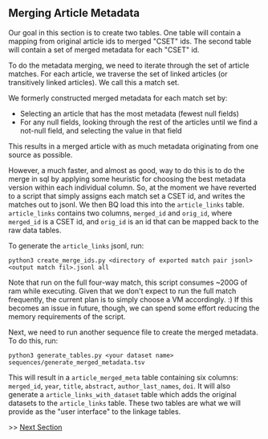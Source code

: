 ## Merging Article Metadata

Our goal in this section is to create two tables. One table will contain a mapping from original
article ids to merged "CSET" ids. The second table will contain a set of merged metadata for each
"CSET" id.

To do the metadata merging, we need to iterate through the set of article matches. For each article, 
we traverse the set of linked articles (or transitively linked articles). We call this a match set. 

We formerly constructed merged metadata for each match set by:

- Selecting an article that has the most metadata (fewest null fields)
- For any null fields, looking through the rest of the articles until we find a not-null field, and
selecting the value in that field

This results in a merged article with as much metadata originating from one source as possible. 

However, a much faster, and almost as good, way to do this is to do the merge in sql by applying some
heuristic for choosing the best metadata version within each individual column. So, at the 
moment we have reverted to a script that simply assigns each match set a CSET id, and writes the matches
out to jsonl. We then BQ load this into the `article_links` table. `article_links` contains two columns, 
`merged_id` and `orig_id`, where `merged_id` is a CSET id, and `orig_id` is an id that can be mapped back 
to the raw data tables.

To generate the `article_links` jsonl, run:

`python3 create_merge_ids.py <directory of exported match pair jsonl> <output match fil>.jsonl all`

Note that run on the full four-way match, this script consumes ~200G of ram while executing. Given that we 
don't expect to run the full match frequently, the current plan is to simply choose
a VM accordingly. :) If this becomes an issue in future, though, we can spend some effort reducing the
memory requirements of the script.

Next, we need to run another sequence file to create the merged metadata. To do this, run:

`python3 generate_tables.py <your dataset name> sequences/generate_merged_metadata.tsv`

This will result in a `article_merged_meta` table containing six columns: `merged_id`, `year`, `title`, 
`abstract`, `author_last_names`, `doi`. It will also generate a `article_links_with_dataset` table 
which adds the original datasets to the `article_links` table. These two tables are what we will
provide as the "user interface" to the linkage tables.

\>> [Next Section](3_reporting.md)